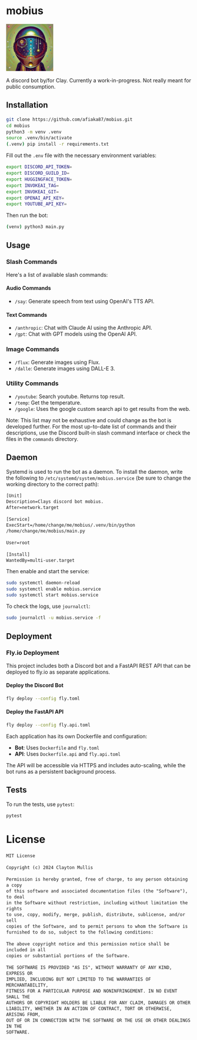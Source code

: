 # mobius
<img src="/logo.png" width="128" height="128" />

A discord bot by/for Clay. Currently a work-in-progress. Not really meant for public consumption.

## Installation

```bash
git clone https://github.com/afiaka87/mobius.git
cd mobius
python3 -m venv .venv
source .venv/bin/activate
(.venv) pip install -r requirements.txt
```

Fill out the `.env` file with the necessary environment variables:
```bash
export DISCORD_API_TOKEN=
export DISCORD_GUILD_ID=
export HUGGINGFACE_TOKEN=
export INVOKEAI_TAG=
export INVOKEAI_GIT=
export OPENAI_API_KEY=
export YOUTUBE_API_KEY=
```

Then run the bot:
```bash
(venv) python3 main.py
```

## Usage

### Slash Commands

Here's a list of available slash commands:

#### Audio Commands
- `/say`: Generate speech from text using OpenAI's TTS API.

#### Text Commands
- `/anthropic`: Chat with Claude AI using the Anthropic API.
- `/gpt`: Chat with GPT models using the OpenAI API.

### Image Commands
- `/flux`: Generate images using Flux.
- `/dalle`: Generate images using DALL-E 3.

### Utility Commands
- `/youtube`: Search youtube. Returns top result.
- `/temp`: Get the temperature.
- `/google`: Uses the google custom search api to get results from the web.

Note: This list may not be exhaustive and could change as the bot is developed further. For the most up-to-date list of commands and their descriptions, use the Discord built-in slash command interface or check the files in the `commands` directory.

## Daemon

Systemd is used to run the bot as a daemon. To install the daemon, write the following to `/etc/systemd/system/mobius.service` (be sure to change the working directory to the correct path):

```
[Unit]
Description=Clays discord bot mobius.
After=network.target

[Service]
ExecStart=/home/change/me/mobius/.venv/bin/python /home/change/me/mobius/main.py

User=root

[Install]
WantedBy=multi-user.target
```

Then enable and start the service:
```bash
sudo systemctl daemon-reload
sudo systemctl enable mobius.service
sudo systemctl start mobius.service
```

To check the logs, use `journalctl`:
```bash
sudo journalctl -u mobius.service -f
```

## Deployment

### Fly.io Deployment

This project includes both a Discord bot and a FastAPI REST API that can be deployed to fly.io as separate applications.

#### Deploy the Discord Bot
```bash
fly deploy --config fly.toml
```

#### Deploy the FastAPI API
```bash
fly deploy --config fly.api.toml
```

Each application has its own Dockerfile and configuration:
- **Bot**: Uses `Dockerfile` and `fly.toml`
- **API**: Uses `Dockerfile.api` and `fly.api.toml`

The API will be accessible via HTTPS and includes auto-scaling, while the bot runs as a persistent background process.

## Tests

To run the tests, use `pytest`:
```bash
pytest
```

# License

```
MIT License

Copyright (c) 2024 Clayton Mullis

Permission is hereby granted, free of charge, to any person obtaining a copy
of this software and associated documentation files (the "Software"), to deal
in the Software without restriction, including without limitation the rights
to use, copy, modify, merge, publish, distribute, sublicense, and/or sell
copies of the Software, and to permit persons to whom the Software is
furnished to do so, subject to the following conditions:

The above copyright notice and this permission notice shall be included in all
copies or substantial portions of the Software.

THE SOFTWARE IS PROVIDED "AS IS", WITHOUT WARRANTY OF ANY KIND, EXPRESS OR
IMPLIED, INCLUDING BUT NOT LIMITED TO THE WARRANTIES OF MERCHANTABILITY,
FITNESS FOR A PARTICULAR PURPOSE AND NONINFRINGEMENT. IN NO EVENT SHALL THE
AUTHORS OR COPYRIGHT HOLDERS BE LIABLE FOR ANY CLAIM, DAMAGES OR OTHER
LIABILITY, WHETHER IN AN ACTION OF CONTRACT, TORT OR OTHERWISE, ARISING FROM,
OUT OF OR IN CONNECTION WITH THE SOFTWARE OR THE USE OR OTHER DEALINGS IN THE
SOFTWARE.
```